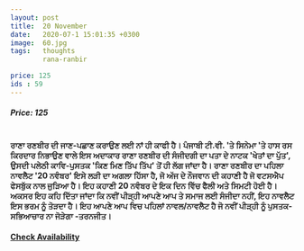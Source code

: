 ```yaml
---
layout: post
title:  20 November
date:   2020-07-1 15:01:35 +0300
image:  60.jpg
tags:   thoughts
        rana-ranbir

price: 125
ids : 59
---
```



<h5>Price: 125</h5><br>
<strong>ਰਾਣਾ ਰਣਬੀਰ ਦੀ ਜਾਣ-ਪਛਾਣ ਕਰਾਉਣ ਲਈ ਨਾਂ ਹੀ ਕਾਫੀ ਹੈ। ਪੰਜਾਬੀ ਟੀ.ਵੀ. 'ਤੇ ਸਿਨੇਮਾ 'ਤੇ ਹਾਸ ਰਸ ਕਿਰਦਾਰ ਨਿਭਾਉਣ ਵਾਲੇ ਇਸ ਅਦਾਕਾਰ ਰਾਣਾ ਰਣਬੀਰ ਦੀ ਸੰਜੀਦਗੀ ਦਾ ਪਤਾ ਦੇ ਨਾਟਕ 'ਖੇਤਾਂ ਦਾ ਪੁੱਤ', ਉਸਦੀ ਪਲੇਠੀ ਕਾਵਿ-ਪੁਸਤਕ 'ਕਿਣ ਮਿਣ ਤਿੱਪ ਤਿੱਪ' ਤੋਂ ਹੀ ਲੱਗ ਜਾਂਦਾ ਹੈ। ਰਾਣਾ ਰਣਬੀਰ ਦਾ ਪਹਿਲਾ ਨਾਵਲੈਟ '20 ਨਵੰਬਰ' ਇਸੇ ਲੜੀ ਦਾ ਅਗਲਾ ਹਿੱਸਾ ਹੈ, ਜੋ ਅੱਜ ਦੇ ਨੌਜਵਾਨ ਦੀ ਕਹਾਣੀ ਹੈ ਜੋ ਵਟਸਐਪ ਫੇਸਬੁੱਕ ਨਾਲ ਜੁੜਿਆ ਹੈ। ਇਹ ਕਹਾਣੀ 20 ਨਵੰਬਰ ਦੇ ਇਕ ਦਿਨ ਵਿੱਚ ਫੈਲੀ ਅਤੇ ਸਿਮਟੀ ਹੋਈ ਹੈ। ਅਕਸਰ ਇਹ ਕਹਿ ਦਿੱਤਾ ਜਾਂਦਾ ਕਿ ਨਵੀਂ ਪੀੜ੍ਹੀ ਆਪਣੇ ਆਪ ਤੇ ਸਮਾਜ ਲਈ ਸੰਜੀਦਾ ਨਹੀਂ, ਇਹ ਨਾਵਲੈਟ ਇਸ ਭਰਮ ਨੂੰ ਤੋੜਦਾ ਹੈ। ਇਹ ਆਪਣੇ ਆਪ ਵਿਚ ਪਹਿਲਾਂ ਨਾਵਲ/ਨਾਵਲੈਟ ਹੈ ਜੋ ਨਵੀਂ ਪੀੜ੍ਹੀ ਨੂੰ ਪੁਸਤਕ-ਸਭਿਆਚਾਰ ਨਾ ਜੋੜੇਗਾ -ਤਰਨਜੀਤ।</strong>

<h4><a class="add-cart cart1" href="{{ site.baseurl }}/books#59"><b>Check Availability</b></a></h4>

<body>
 <script src="{{ site.baseurl }}/js/main.js"></script>
 </body>